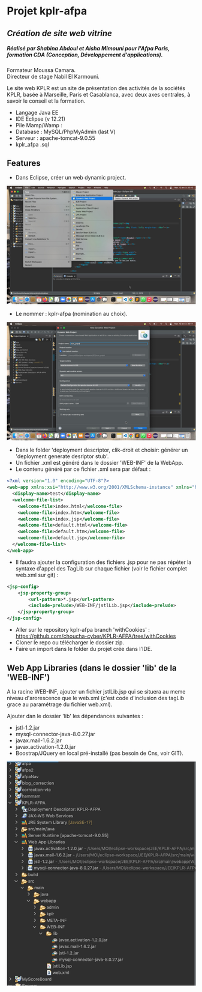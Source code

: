 # Projet kplr-afpa
## _Création de site web vitrine_

##### Réalisé par Shabina Abdoul et Aisha Mimouni pour l'Afpa Paris, formation CDA (Conception, Développement d'applications).
Formateur Moussa Camara.</br>
Directeur de stage Nabil El Karmouni.</br>

Le site web KPLR est un site de présentation des activités de la sociétés KPLR, basée à Marseille, Paris et Casablanca, avec deux axes centrales, à savoir le conseil et la formation.

- Langage Java EE 
- IDE Eclipse (v 12.21)
- Pile Mamp/Wamp :
- Database : MySQL/PhpMyAdmin (last V)
- Serveur : apache-tomcat-9.0.55
- kplr_afpa .sql

## Features

- Dans Eclipse, créer un web dynamic project.

![Environment Install](./images/11d9f838-d5bb-4726-976b-af83155973ed.JPG)

- Le nommer : kplr-afpa (nomination au choix).

![Environment Install](./images/fa29496e-b7d3-4e2f-a2ad-2bcc75efd5b4.JPG)

- Dans le folder 'deployment descriptor, clik-droit et choisir: générer un 'deployment generate desriptor stub'.
- Un fichier .xml est généré dans le dossier 'WEB-INF' de la WebApp.
- Le contenu généré par ce fichier .xml sera par défaut :
```xml
<?xml version="1.0" encoding="UTF-8"?>
<web-app xmlns:xsi="http://www.w3.org/2001/XMLSchema-instance" xmlns="http://xmlns.jcp.org/xml/ns/javaee" xsi:schemaLocation="http://xmlns.jcp.org/xml/ns/javaee http://xmlns.jcp.org/xml/ns/javaee/web-app_4_0.xsd" version="4.0">
  <display-name>test</display-name>
  <welcome-file-list>
    <welcome-file>index.html</welcome-file>
    <welcome-file>index.htm</welcome-file>
    <welcome-file>index.jsp</welcome-file>
    <welcome-file>default.html</welcome-file>
    <welcome-file>default.htm</welcome-file>
    <welcome-file>default.jsp</welcome-file>
  </welcome-file-list>
</web-app>
```

- Il faudra ajouter la configuration des fichiers .jsp pour ne pas répéter la syntaxe d'appel des TagLib sur chaque fichier (voir le fichier complet web.xml sur git) :
```xml
<jsp-config>
	<jsp-property-group>
		<url-pattern>*.jsp</url-pattern>
		<include-prelude>/WEB-INF/jstlLib.jsp</include-prelude>
	</jsp-property-group>
</jsp-config>
```
- Aller sur le repository kplr-afpa branch 'withCookies' : https://github.com/choucha-cyber/KPLR-AFPA/tree/withCookies
- Cloner le repo ou télécharger le dossier zip.
- Faire un import dans le folder du projet crée dans l'IDE.


## Web App Libraries (dans le dossier 'lib' de la 'WEB-INF')
A la racine WEB-INF, ajouter un fichier jstlLib.jsp qui se situera au meme niveau d'arorescence que le web.xml (c'est code d'inclusion des tagLib grace au paramétrage du fichier web.xml).

Ajouter dan le dossier 'lib' les dépendances suivantes :
- jstl-1.2.jar
- mysql-connector-java-8.0.27.jar
- javax.mail-1.6.2.jar
- javax.activation-1.2.0.jar
- Boostrap/JQuery en local pré-installé (pas besoin de Cns, voir GIT).

![Environment Install](./images/a425e73e-fbc5-4ded-b901-84e76a7d92d9.JPG)
